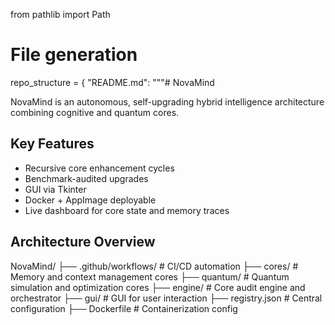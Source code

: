 from pathlib import Path

# File generation
repo_structure = {
    "README.md": """# NovaMind

NovaMind is an autonomous, self-upgrading hybrid intelligence architecture combining cognitive and quantum cores.

## Key Features

- Recursive core enhancement cycles
- Benchmark-audited upgrades
- GUI via Tkinter
- Docker + AppImage deployable
- Live dashboard for core state and memory traces

## Architecture Overview

NovaMind/
├── .github/workflows/ # CI/CD automation
├── cores/ # Memory and context management cores
├── quantum/ # Quantum simulation and optimization cores
├── engine/ # Core audit engine and orchestrator
├── gui/ # GUI for user interaction
├── registry.json # Central configuration
├── Dockerfile # Containerization config
